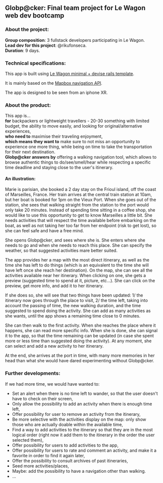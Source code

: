 ## Globp@cker: Final team project for Le Wagon web dev bootcamp

### About the project:
<strong>Group composition</strong>: 3 fullstack developers participating in Le Wagon.<br>
<strong>Lead dev for this project</strong>: @rikufonseca.<br>
<strong>Duration</strong>: 9 days.

### Technical specifications:

This app is built using [Le Wagon minimal + devise rails template](https://github.com/lewagon/rails-templates).

It is mainly based on the [Mapbox navigation API](https://docs.mapbox.com/api/overview/).

The app is designed to be seen from an iphone XR.


### About the product:

This app is...<br>
__for__ backpackers or lightweight travellers - 20-30 something with limited budget, the ability to move easily, and looking for original/alternative experiences,<br>
__who need to__ maximise their traveling enjoyment, <br>
__which means they want to__ make sure to not miss an opportunity to experience one more thing, while being on time to take the transportation for their next destination.<br>
__Globp@cker answers by__ offering a walking navigation tool, which allows to browse authentic things to do/see/smell/hear while respecting a specific time deadline and staying close to the user's itinerary.

#### An illustration:
Marie is parisian, she booked a 2 day stay on the Frioul island, off the coast of Marseilles, France. Her train arrives at the central train station at 10am, but her boat is booked for 1pm on the Vieux Port. When she goes out of the station, she sees that walking straight from the station to the port would only take 20 minutes. Instead of spending time sitting in a coffee shop, she would like to use this opportunity to get to know Marseilles a little bit. She needs activities that will respect the time available before embarking on the boat, as well as not taking her too far from her endpoint (risk to get lost), so she can feel safe and have a free mind.

She opens Globp@cker, and sees where she is. She enters where she needs to go and when she needs to reach this place. She can specify the weather, so that suggested activities mare better suited.

The app provides her a map with the most direct itinerary, as well as the time she has left to do things (which is an equivalent to the time she will have left once she reach her destination).
On the map, she can see all the activities available near her itinerary. When clicking on one, she gets a preview (suggested time to spend at it, picture, etc...). She can click on the preview, get more info, and add it to her itinerary. 

If she does so, she will see that two things have been updated:
1/ the itinerary now goes through the place to visit,
2/ the time left, taking into account the passing of time, the new walking duration, and the time suggested to spend doing the activity.
She can add as many activities as she wants, until the app shows a remaining time close to 0 minutes.

She can then walk to the first activity. When she reaches the place where it happens, she can read more specific info. When she is done, she can signal it to the app, so that the time remaining can be updated (in case she spent more or less time than suggested doing the activity).
At any moment, she can select and add a new activity to her itinerary.

At the end, she arrives at the port in time, with many more memories in her head than what she would have dared experimenting without Globp@cker.


### Further developments:

If we had more time, we would have wanted to:

* Set an alert when there is no time left to wander, so that the user doesn't have to check on their screen,
* Only allow the possibility to add an activity when there is enough time left,
* Offer possibility for user to remove an activity from the itinerary,
* Be more selective with the activities display on the map: only show those who are actually doable within the available time,
* Find a way to add activities to the itinerary so that they are in the most logical order (right now it add them to the itinerary in the order the user selected them),
* Offer possibility for users to add activities to the app,
* Offer possibility for users to rate and comment an activity, and make it a favorite in order to find it again later,
* Offer the possibility to consult archives of past itineraries,
* Seed more activities/places,
* Maybe: add the possibility to have a navigation other than walking.
* ...
